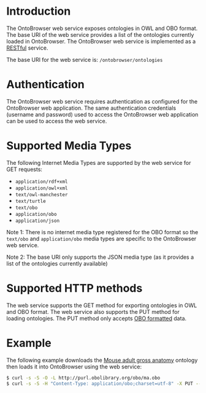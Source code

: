 # IntroductionThe OntoBrowser web service exposes ontologies in OWL and OBO format. The base URI of the web service provides a list of the ontologies currently loaded in OntoBrowser. The OntoBrowser web service is implemented as a [RESTful](http://en.wikipedia.org/wiki/Representational_state_transfer) service.

The base URI for the web service is: `/ontobrowser/ontologies`

# AuthenticationThe OntoBrowser web service requires authentication as configured for the OntoBrowser web application. The same authentication credentials (username and password) used to access the OntoBrowser web application can be used to access the web service. 
# Supported Media TypesThe following Internet Media Types are supported by the web service for GET requests:

* `application/rdf+xml`* `application/owl+xml`* `text/owl-manchester`* `text/turtle`* `text/obo`
* `application/obo`* `application/json`

Note 1: There is no internet media type registered for the OBO format so the `text/obo` and `application/obo` media types are specific to the OntoBrowser web service.
 Note 2: The base URI only supports the JSON media type (as it provides a list of the ontologies currently available)
# Supported HTTP methodsThe web service supports the GET method for exporting ontologies in OWL and OBO format. The web service also supports the PUT method for loading ontologies. The PUT method only accepts [OBO formatted](http://oboformat.googlecode.com/svn/trunk/doc/GO.format.obo-1_2.html) data.  

# Example
The following example downloads the [Mouse adult gross anatomy](http://www.obofoundry.org/cgi-bin/detail.cgi?id=adult_mouse_anatomy) ontology then loads it into OntoBrowser using the web service:

```bash
$ curl -s -S -O -L http://purl.obolibrary.org/obo/ma.obo
$ curl -s -S -H "Content-Type: application/obo;charset=utf-8" -X PUT --data-binary "@ma.obo" -u SYSTEM "http://localhost/ontobrowser/ontologies/Mouse%20adult%20gross%20anatomy"
```
